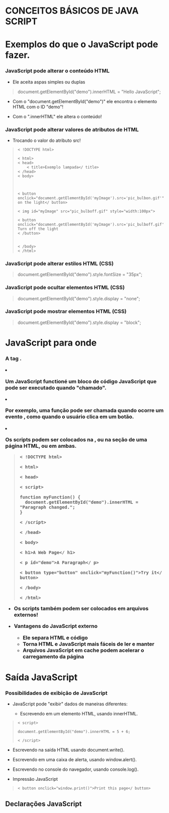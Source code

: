 # CONCEITOS BÁSICOS DE JAVA SCRIPT


# Exemplos do que o JavaScript pode fazer.

### JavaScript pode alterar o conteúdo HTML

 - Ele aceita aspas simples ou duplas

 <blockquote>
 	document.getElementById("demo").innerHTML = "Hello JavaScript";
 </blockquote>

 - Com o "document.getElementById("demo")" ele encontra o elemento HTML com o ID "demo"!

 - Com o ".innerHTML" ele altera o conteúdo!

### JavaScript pode alterar valores de atributos de HTML

 - Trocando o valor do atributo src!

 <blockquote>

 	< !DOCTYPE html>

	< html>
	< head>
		< title>Exemplo lampada</ title>
	< /head>
	< body>



	< button onclick="document.getElementById('myImage').src='pic_bulbon.gif'">Turn on the light</ button>

	< img id="myImage" src="pic_bulboff.gif" style="width:100px">

	< button onclick="document.getElementById('myImage').src='pic_bulboff.gif'">
	Turn off the light
	< /button>


	< /body>
	< /html>

 </blockquote>

### JavaScript pode alterar estilos HTML (CSS)


 <blockquote>
 	document.getElementById("demo").style.fontSize = "35px";
 </blockquote>

### JavaScript pode ocultar elementos HTML (CSS)


 <blockquote>
 	document.getElementById("demo").style.display = "none";
 </blockquote>

### JavaScript pode mostrar elementos HTML (CSS)

 <blockquote>
 	document.getElementById("demo").style.display = "block";
 </blockquote>

# JavaScript para onde

### A tag <script>

 - Em HTML, o código JavaScript é inserido entre as tags <script>e </script>.

 - Um JavaScript functioné um bloco de código JavaScript que pode ser executado quando "chamado".

 - Por exemplo, uma função pode ser chamada quando ocorre um evento , como quando o usuário clica em um botão.

 - Os scripts podem ser colocados na <body>, ou na <head>seção de uma página HTML, ou em ambas.

 <blockquote>

 	< !DOCTYPE html>

	< html>

	< head>

	< script>

	function myFunction() {
	  document.getElementById("demo").innerHTML = "Paragraph changed.";
	}

	< /script>

	< /head>

	< body>

	< h1>A Web Page</ h1>

	< p id="demo">A Paragraph</ p>

	< button type="button" onclick="myFunction()">Try it</ button>

	< /body>

	< /html>

 </blockquote>

 - Os scripts também podem ser colocados em arquivos externos!

 <blockquote>
 	<script src="myScript.js"></script>
 </blockquote>

 - Vantagens do JavaScript externo

	- Ele separa HTML e código
	- Torna HTML e JavaScript mais fáceis de ler e manter
	- Arquivos JavaScript em cache podem acelerar o carregamento da página

# Saída JavaScript

### Possibilidades de exibição de JavaScript


 - JavaScript pode "exibir" dados de maneiras diferentes:

 	- Escrevendo em um elemento HTML, usando innerHTML.

 <blockquote>


	< script>

	document.getElementById("demo").innerHTML = 5 + 6;

	< /script>


 </blockquote>

   - Escrevendo na saída HTML usando document.write().

   - Escrevendo em uma caixa de alerta, usando window.alert().
	
   - Escrevendo no console do navegador, usando console.log().

 - Impressão JavaScript


 <blockquote>

 	< button onclick="window.print()">Print this page</ button>

 </blockquote>

## Declarações JavaScript

<blockquote>
</blockquote>
